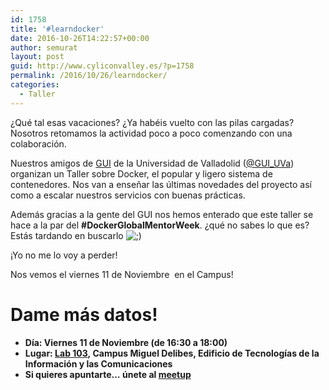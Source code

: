 ```yaml
---
id: 1758
title: '#learndocker'
date: 2016-10-26T14:22:57+00:00
author: semurat
layout: post
guid: http://www.cyliconvalley.es/?p=1758
permalink: /2016/10/26/learndocker/
categories:
  - Taller
---
```

¿Qué tal esas vacaciones? ¿Ya habéis vuelto con las pilas cargadas? Nosotros retomamos la actividad poco a poco comenzando con una colaboración.

Nuestros amigos de <a href="http://www.gui.uva.es/" target="_blank">GUI</a> de la Universidad de Valladolid (<a href="https://www.twitter.com/GUI_UVa" target="_blank">@GUI_UVa</a>) organizan un Taller sobre Docker, el popular y ligero sistema de contenedores. Nos van a enseñar las últimas novedades del proyecto así como a escalar nuestros servicios con buenas prácticas.

Además gracias a la gente del GUI nos hemos enterado que este taller se hace a la par del **#DockerGlobalMentorWeek**. ¿qué no sabes lo que es? Estás tardando en buscarlo <img src="http://www.cyliconvalley.es/wp-includes/images/smilies/icon_wink.gif" alt=";)" class="wp-smiley" />

¡Yo no me lo voy a perder!

Nos vemos el viernes 11 de Noviembre  en el Campus!

# Dame más datos!

  * **Día: Viernes 11 de Noviembre (de 16:30 a 18:00)**
  * **Lugar: <a title="Mapa" href="https://www.google.com/maps?f=q&hl=en&q=Campus+Miguel+Delibes,+Edificio+de+Tecnolog%C3%ADas+de+la+Informaci%C3%B3n+y+las+Comunicaciones,+Paseo+de+Bel%C3%A9n,+15,+Valladolid,+es" target="_blank">Lab 103</a>, Campus Miguel Delibes, Edificio de Tecnologías de la Información y las Comunicaciones**
  * **Si quieres apuntarte… únete al <a href="https://www.meetup.com/guiuva/events/235122630/?eventId=235122630" target="_blank">meetup</a>**